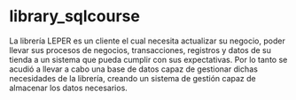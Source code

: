 # library_sqlcourse
La librería LEPER es un cliente el cual necesita actualizar su negocio, poder llevar sus procesos de negocios, transacciones, registros y datos de su tienda a un sistema que pueda cumplir con sus expectativas. 
Por lo tanto se acudió a llevar a cabo una base de datos capaz de gestionar dichas necesidades de la librería,
creando un sistema de gestión capaz de  almacenar los datos necesarios.
